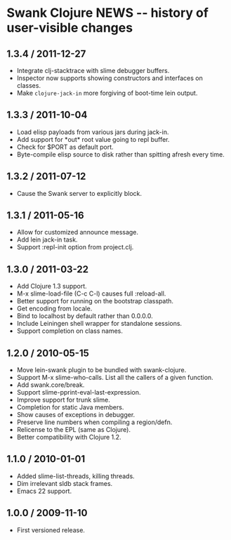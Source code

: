 # Swank Clojure NEWS -- history of user-visible changes

## 1.3.4 / 2011-12-27

* Integrate clj-stacktrace with slime debugger buffers.
* Inspector now supports showing constructors and interfaces on classes.
* Make `clojure-jack-in` more forgiving of boot-time lein output.

## 1.3.3 / 2011-10-04

* Load elisp payloads from various jars during jack-in.
* Add support for \*out\* root value going to repl buffer.
* Check for $PORT as default port.
* Byte-compile elisp source to disk rather than spitting afresh every time.

## 1.3.2 / 2011-07-12

* Cause the Swank server to explicitly block.

## 1.3.1 / 2011-05-16

* Allow for customized announce message.
* Add lein jack-in task.
* Support :repl-init option from project.clj.

## 1.3.0 / 2011-03-22

* Add Clojure 1.3 support.
* M-x slime-load-file (C-c C-l) causes full :reload-all.
* Better support for running on the bootstrap classpath.
* Get encoding from locale.
* Bind to localhost by default rather than 0.0.0.0.
* Include Leiningen shell wrapper for standalone sessions.
* Support completion on class names.

## 1.2.0 / 2010-05-15

* Move lein-swank plugin to be bundled with swank-clojure.
* Support M-x slime-who-calls. List all the callers of a given function.
* Add swank.core/break.
* Support slime-pprint-eval-last-expression.
* Improve support for trunk slime.
* Completion for static Java members.
* Show causes of exceptions in debugger.
* Preserve line numbers when compiling a region/defn.
* Relicense to the EPL (same as Clojure).
* Better compatibility with Clojure 1.2.

## 1.1.0 / 2010-01-01

* Added slime-list-threads, killing threads.
* Dim irrelevant sldb stack frames.
* Emacs 22 support.

## 1.0.0 / 2009-11-10

* First versioned release.
